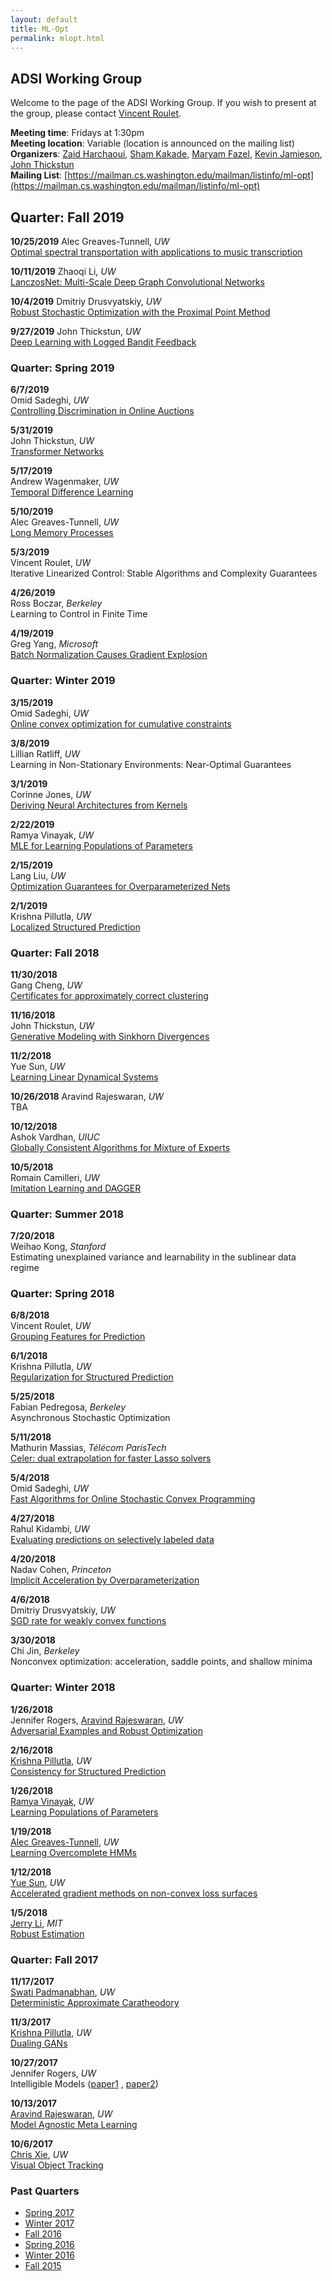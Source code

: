 ```yaml
---
layout: default
title: ML-Opt
permalink: mlopt.html
---
```


## ADSI Working Group

Welcome to the page of the ADSI Working Group. If you wish to present at the
group, please contact [Vincent Roulet](https://vroulet.github.io/).

**Meeting time**: Fridays at 1:30pm  
**Meeting location**: Variable (location is announced on the mailing list)
**Organizers**: [Zaid Harchaoui](http://faculty.washington.edu/zaid/),
[Sham Kakade](https://homes.cs.washington.edu/~sham/), [Maryam Fazel](https://faculty.washington.edu/mfazel/), [Kevin Jamieson](https://homes.cs.washington.edu/~jamieson), [John Thickstun](https://homes.cs.washington.edu/~thickstn/)  
**Mailing List**: [https://mailman.cs.washington.edu/mailman/listinfo/ml-opt](https://mailman.cs.washington.edu/mailman/listinfo/ml-opt)

## Quarter: Fall 2019
**10/25/2019**
Alec Greaves-Tunnell, _UW_  
[Optimal spectral transportation with applications to music transcription](http://papers.nips.cc/paper/6479-optimal-spectral-transportation-with-application-to-music-transcription.pdf)

**10/11/2019**
Zhaoqi Li, _UW_  
[LanczosNet: Multi-Scale Deep Graph Convolutional Networks](https://openreview.net/forum?id=BkedznAqKQ)

**10/4/2019**
Dmitriy Drusvyatskiy, _UW_  
[Robust Stochastic Optimization with the Proximal Point Method](https://arxiv.org/abs/1907.13307)

**9/27/2019**
John Thickstun, _UW_  
[Deep Learning with Logged Bandit Feedback](https://www.cs.cornell.edu/people/tj/publications/joachims_etal_18a.pdf)

### Quarter: Spring 2019

**6/7/2019**  
Omid Sadeghi, _UW_  
[Controlling Discrimination in Online Auctions](http://proceedings.mlr.press/v97/mehrotra19a)

**5/31/2019**  
John Thickstun, _UW_  
[Transformer Networks](https://homes.cs.washington.edu/~thickstn/docs/transformers.pdf)

**5/17/2019**  
Andrew Wagenmaker, _UW_  
[Temporal Difference Learning](https://arxiv.org/abs/1806.02450)

**5/10/2019**  
Alec Greaves-Tunnell, _UW_  
[Long Memory Processes](https://arxiv.org/abs/1904.03834)

**5/3/2019**  
Vincent Roulet, _UW_  
Iterative Linearized Control: Stable Algorithms and Complexity Guarantees

**4/26/2019**  
Ross Boczar, _Berkeley_  
Learning to Control in Finite Time

**4/19/2019**  
Greg Yang, _Microsoft_  
[Batch Normalization Causes Gradient Explosion](https://openreview.net/forum?id=SyMDXnCcF7)

### Quarter: Winter 2019

**3/15/2019**  
Omid Sadeghi, _UW_  
[Online convex optimization for cumulative constraints](http://papers.nips.cc/paper/7852-online-convex-optimization-for-cumulative-constraints)

**3/8/2019**  
Lillian Ratliff, _UW_  
Learning in Non-Stationary Environments: Near-Optimal Guarantees

**3/1/2019**  
Corinne Jones, _UW_  
[Deriving Neural Architectures from Kernels](https://arxiv.org/abs/1705.09037)

**2/22/2019**  
Ramya Vinayak, _UW_  
[MLE for Learning Populations of Parameters](https://arxiv.org/abs/1902.04553)

**2/15/2019**  
Lang Liu, _UW_  
[Optimization Guarantees for Overparameterized Nets](https://arxiv.org/abs/1810.02054)

**2/1/2019**  
Krishna Pillutla, _UW_  
[Localized Structured Prediction](https://arxiv.org/abs/1806.02402)

### Quarter: Fall 2018

**11/30/2018**  
Gang Cheng, _UW_  
[Certificates for approximately correct clustering](https://www.stat.washington.edu/mmp/Papers/sdp-kmeans-nips18.pdf)

**11/16/2018**  
John Thickstun, _UW_  
[Generative Modeling with Sinkhorn Divergences](https://arxiv.org/abs/1706.00292)

**11/2/2018**  
Yue Sun, _UW_  
[Learning Linear Dynamical Systems](https://arxiv.org/abs/1806.05722)

**10/26/2018**
Aravind Rajeswaran, _UW_  
TBA

**10/12/2018**  
Ashok Vardhan, _UIUC_  
[Globally Consistent Algorithms for Mixture of Experts](https://arxiv.org/pdf/1802.07417.pdf)

**10/5/2018**  
Romain Camilleri, _UW_  
[Imitation Learning and DAGGER](https://arxiv.org/pdf/1011.0686.pdf)

### Quarter: Summer 2018

**7/20/2018**  
Weihao Kong, _Stanford_  
Estimating unexplained variance and learnability in the sublinear data regime

### Quarter: Spring 2018

**6/8/2018**  
Vincent Roulet, _UW_  
[Grouping Features for Prediction](https://hal.archives-ouvertes.fr/hal-01664964/document)

**6/1/2018**  
Krishna Pillutla, _UW_  
[Regularization for Structured Prediction](https://arxiv.org/abs/1605.07588)

**5/25/2018**  
Fabian Pedregosa, _Berkeley_  
Asynchronous Stochastic Optimization

**5/11/2018**  
Mathurin Massias, _Télécom ParisTech_  
[Celer: dual extrapolation for faster Lasso solvers](https://arxiv.org/abs/1802.07481)

**5/4/2018**  
Omid Sadeghi, _UW_  
[Fast Algorithms for Online Stochastic Convex Programming](https://arxiv.org/abs/1410.7596)

**4/27/2018**  
Rahul Kidambi, _UW_  
[Evaluating predictions on selectively labeled data](http://www.cs.cornell.edu/home/kleinber/kdd17-selective.pdf)

**4/20/2018**  
Nadav Cohen, _Princeton_  
[Implicit Acceleration by Overparameterization](https://arxiv.org/pdf/1802.06509.pdf)

**4/6/2018**  
Dmitriy Drusvyatskiy, _UW_  
[SGD rate for weakly convex functions](https://arxiv.org/pdf/1802.02988.pdf)

**3/30/2018**  
Chi Jin, _Berkeley_  
Nonconvex optimization: acceleration, saddle points, and shallow minima

### Quarter: Winter 2018

**1/26/2018**  
Jennifer Rogers, [Aravind Rajeswaran](http://aravindr93.github.io), _UW_  
[Adversarial Examples and Robust Optimization](https://arxiv.org/pdf/1706.06083.pdf)


**2/16/2018**  
[Krishna Pillutla](https://homes.cs.washington.edu/~pillutla/), _UW_  
[Consistency for Structured Prediction](https://arxiv.org/abs/1703.02403)

**1/26/2018**  
[Ramya Vinayak](http://www.its.caltech.edu/~rkorlaka/), _UW_  
[Learning Populations of Parameters](https://arxiv.org/pdf/1709.02707.pdf)

**1/19/2018**  
[Alec Greaves-Tunnell](https://www.stat.washington.edu/person/alexander-greaves-tunnell), _UW_  
[Learning Overcomplete HMMs](http://papers.nips.cc/paper/6695-learning-overcomplete-hmms.pdf)

**1/12/2018**  
[Yue Sun](https://www.linkedin.com/in/yue-sun-749492b7/), _UW_  
[Accelerated gradient methods on non-convex loss surfaces](https://arxiv.org/abs/1711.10456)

**1/5/2018**  
[Jerry Li](http://www.mit.edu/~jerryzli/), _MIT_  
[Robust Estimation](https://arxiv.org/abs/1703.00893)


### Quarter: Fall 2017

**11/17/2017**  
[Swati Padmanabhan](https://www.linkedin.com/in/swatipadmanabhan), _UW_  
[Deterministic Approximate Caratheodory](https://arxiv.org/abs/1512.08602)

**11/3/2017**  
[Krishna Pillutla](https://homes.cs.washington.edu/~pillutla/), _UW_  
[Dualing GANs](https://arxiv.org/abs/1706.06216)

**10/27/2017**  
Jennifer Rogers, _UW_  
Intelligible Models ([paper1](http://www.cs.cornell.edu/~yinlou/papers/lou-kdd12.pdf) ,
[paper2](http://www.cs.cornell.edu/~yinlou/papers/lou-kdd13.pdf))

**10/13/2017**  
[Aravind Rajeswaran](http://aravindr93.github.io), _UW_  
[Model Agnostic Meta Learning](https://arxiv.org/abs/1703.03400)

**10/6/2017**  
[Chris Xie](https://chrisdxie.github.io), _UW_  
[Visual Object Tracking](http://www.cvl.isy.liu.se/research/objrec/visualtracking/conttrack/C-COT_ECCV16.pdf)


### Past Quarters
* [Spring 2017](https://docs.google.com/document/d/1dMdIg192i8uHMxw_erc954aqEhqbowr3JVXVZVC-Efo)
* [Winter 2017](https://docs.google.com/document/d/1bT67E-BMNMStX0I1pWGCHlK2sR40MmHO78TAI9jg1nY)
* [Fall 2016](https://docs.google.com/document/d/1SM87FEkdUkJk0Ufj_vh9tkEbgdZfmx9CvLNhRdNL6dk)
* [Spring 2016](https://docs.google.com/document/d/1zmZbnWqCNjzkRFDTPmYOnCVAT41P7R31qflSX5gPKCM)
* [Winter 2016](https://docs.google.com/document/d/16rk0WETDL4cLWE8MphyJyJlgt3B7FBW1wc_STy2RgIE)
* [Fall 2015](https://docs.google.com/document/d/1kBxxzlCAK6guLhR04ceJQoDk2Jw-goHgFzagr2jGkpg)
